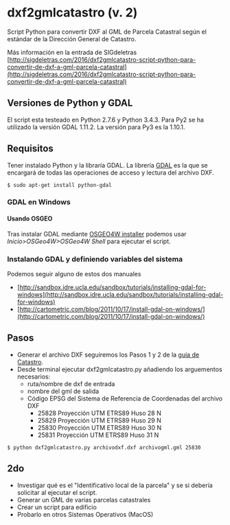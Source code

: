 # dxf2gmlcatastro (v. 2)

Script Python para convertir DXF al GML de Parcela Catastral según el estándar de la Dirección General de Catastro.

Más información en la entrada de SIGdeletras [http://sigdeletras.com/2016/dxf2gmlcatastro-script-python-para-convertir-de-dxf-a-gml-parcela-catastral](http://sigdeletras.com/2016/dxf2gmlcatastro-script-python-para-convertir-de-dxf-a-gml-parcela-catastral)

## Versiones de Python y GDAL

El script esta testeado en Python 2.7.6 y Python 3.4.3.
Para Py2 se ha utilizado la versión GDAL 1.11.2. La versión para Py3 es la 1.10.1.


## Requisitos

Tener instalado Python y la libraría GDAL. La librería [GDAL](https://pypi.python.org/pypi/GDAL/) es la que se encargará de todas las operaciones de acceso y lectura del archivo DXF. 

    $ sudo apt-get install python-gdal

### GDAL en Windows

#### Usando OSGEO

Tras instalar GDAL mediante [OSGEO4W installer](http://trac.osgeo.org/osgeo4w/wiki) podemos usar *Inicio>OSGeo4W>OSGeo4W Shell* para ejecutar el script.

### Instalando GDAL y definiendo variables del sistema

Podemos seguir alguno de estos dos manuales

* [http://sandbox.idre.ucla.edu/sandbox/tutorials/installing-gdal-for-windows](http://sandbox.idre.ucla.edu/sandbox/tutorials/installing-gdal-for-windows)
* [http://cartometric.com/blog/2011/10/17/install-gdal-on-windows/](http://cartometric.com/blog/2011/10/17/install-gdal-on-windows/)

## Pasos

* Generar el archivo DXF seguiremos los Pasos 1 y 2 de la [guía de Catastro](http://www.catastro.minhap.es/documentos/portal%20generacion%20GML.pdf).
* Desde terminal ejecutar dxf2gmlcatastro.py añadiendo los arguementos necesarios:
    - ruta/nombre de dxf de entrada
    - nombre del gml de salida
    - Código EPSG del Sistema de Referencia de Coordenadas del archivo DXF
        + 25828 Proyección UTM ETRS89 Huso 28 N
        + 25829 Proyección UTM ETRS89 Huso 29 N
        + 25830 Proyección UTM ETRS89 Huso 30 N
        + 25831 Proyección UTM ETRS89 Huso 31 N

```
$ python dxf2gmlcatastro.py archivodxf.dxf archivogml.gml 25830
```

## 2do
* Investigar qué es el "Identificativo local de la parcela"  y se si debería solicitar al ejecutar el script.
* Generar un GML de varias parcelas catastrales
* Crear un script para edificio
* Probarlo en otros Sistemas Operativos (MacOS)
